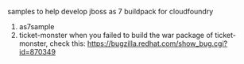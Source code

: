 samples to help develop jboss as 7 buildpack for cloudfoundry

1) as7sample
2) ticket-monster
when you failed to build the war package of ticket-monster, check this: https://bugzilla.redhat.com/show_bug.cgi?id=870349
